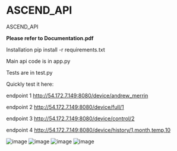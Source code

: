 # ASCEND_API
ASCEND_API


**Please refer to Documentation.pdf**

Installation
pip install -r requirements.txt

Main api code is in app.py

Tests are in test.py

Quickly test it here:
    
endpoint 1
    http://54.172.7.149:8080/device/andrew_merrin

endpoint 2
    http://54.172.7.149:8080/device/full/1

endpoint 3
    http://54.172.7.149:8080/device/control/2

endpoint 4
    http://54.172.7.149:8080/device/history/1,month,temp,10
    
    

![image](https://user-images.githubusercontent.com/78210129/155620634-f4b98146-7756-406f-b898-21dbe88195c4.png)
![image](https://user-images.githubusercontent.com/78210129/155620668-0d1f9ac1-a40b-4e8b-9fe6-d4a212a7946c.png)
![image](https://user-images.githubusercontent.com/78210129/155688173-d3204057-96a4-44de-8649-d73160a1507c.png)
![image](https://user-images.githubusercontent.com/78210129/155620979-07e4f846-c709-44ed-b525-22448c6001ae.png)
